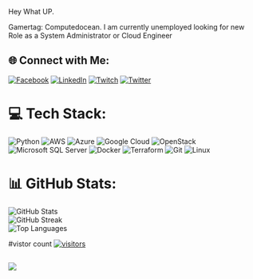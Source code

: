 Hey What UP.

Gamertag: Computedocean.
I am currently unemployed looking for new Role as a System Administrator or Cloud Engineer

## 🌐 Connect with Me:
[![Facebook](https://img.shields.io/badge/Facebook-%231877F2.svg?logo=Facebook&logoColor=white)](https://facebook.com/dallmanm) [![LinkedIn](https://img.shields.io/badge/LinkedIn-%230077B5.svg?logo=linkedin&logoColor=white)](https://linkedin.com/in/michael-dallman-21b22355) [![Twitch](https://img.shields.io/badge/Twitch-%239146FF.svg?logo=Twitch&logoColor=white)](https://twitch.tv/computedocean) [![Twitter](https://img.shields.io/badge/Twitter-%231DA1F2.svg?logo=Twitter&logoColor=white)](https://twitter.com/computedocean) 

# 💻 Tech Stack:
![Python](https://img.shields.io/badge/Python-%233670A0.svg?style=for-the-badge&logo=python&logoColor=ffdd54) ![AWS](https://img.shields.io/badge/AWS-%23FF9900.svg?style=for-the-badge&logo=amazon-aws&logoColor=white) ![Azure](https://img.shields.io/badge/Azure-%230072C6.svg?style=for-the-badge&logo=azure-devops&logoColor=white) ![Google Cloud](https://img.shields.io/badge/Google%20Cloud-%234285F4.svg?style=for-the-badge&logo=google-cloud&logoColor=white) ![OpenStack](https://img.shields.io/badge/OpenStack-%23f01742.svg?style=for-the-badge&logo=openstack&logoColor=white) ![Microsoft SQL Server](https://img.shields.io/badge/Microsoft%20SQL%20Server-CC2927?style=for-the-badge&logo=microsoft%20sql%20server&logoColor=white) ![Docker](https://img.shields.io/badge/Docker-%230db7ed.svg?style=for-the-badge&logo=docker&logoColor=white) ![Terraform](https://img.shields.io/badge/Terraform-%235835CC.svg?style=for-the-badge&logo=terraform&logoColor=white) ![Git](https://img.shields.io/badge/Git-fc6d26?style=for-the-badge&logo=git&logoColor=white) ![Linux](https://img.shields.io/badge/Linux-FCC624?style=for-the-badge&logo=linux&logoColor=black)

# 📊 GitHub Stats:
![GitHub Stats](https://github-readme-stats.vercel.app/api?username=Computedocean&theme=dark&hide_border=true&show_icons=true&count_private=true&include_all_commits=true)<br/>
![GitHub Streak](https://github-readme-streak-stats.herokuapp.com/?user=Computedocean&theme=dark&hide_border=true)<br/>
![Top Languages](https://github-readme-stats.vercel.app/api/top-langs/?username=Computedocean&theme=dark&hide_border=true&layout=compact)

#vistor count
[![visitors](https://visitcount.itsvg.in/api?id=computedocean&label=Profile%20Views&color=6&icon=2&pretty=false)](https://visitcount.itsvg.in)

##

<a href="https://visitcount.itsvg.in">
  <img src="https://visitcount.itsvg.in/api?id=computedocean&label=Profile%20Views&color=6&icon=2&pretty=false" />
</a>

